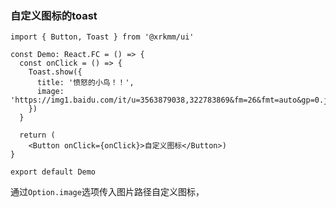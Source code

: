 ### 自定义图标的toast

```tsx
import { Button, Toast } from '@xrkmm/ui'

const Demo: React.FC = () => {
  const onClick = () => {
    Toast.show({
      title: '愤怒的小鸟！！',
      image: 'https://img1.baidu.com/it/u=3563879038,322783869&fm=26&fmt=auto&gp=0.jpg'
    })
  }

  return (
    <Button onClick={onClick}>自定义图标</Button>)
}

export default Demo
```
通过`Option.image`选项传入图片路径自定义图标，
